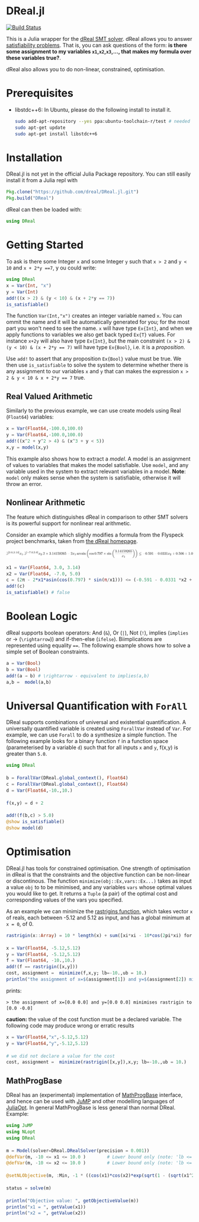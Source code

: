 # DReal.jl

[![Build Status](https://travis-ci.org/dreal/DReal.jl.svg?branch=master)](https://travis-ci.org/dreal/DReal.jl)

This is a Julia wrapper for the [dReal SMT solver](https://dreal.github.io/).
dReal allows you to answer [satisfiability problems](http://en.wikipedia.org/wiki/Satisfiability_modulo_theories).  That is, you can ask questions of the form: __is there some assignment to my variables `x1`,`x2`,`x3`,..., that makes my formula over these variables true?__.

dReal also allows you to do non-linear, constrained, optimisation.

# Prerequisites
 - libstdc++6: In Ubuntu, please do the following install to install it.

    ```bash
    sudo add-apt-repository --yes ppa:ubuntu-toolchain-r/test # needed for 12.04
    sudo apt-get update
    sudo apt-get install libstdc++6
    ```

# Installation
DReal.jl is not yet in the official Julia Package repository.  You can still easily install it from a Julia repl with

```julia
Pkg.clone("https://github.com/dreal/DReal.jl.git")
Pkg.build("DReal")
```

dReal can then be loaded with:

```julia
using DReal
```

# Getting Started

To ask is there some Integer `x` and some Integer `y` such that `x > 2` and `y < 10` and `x + 2*y ==7`, y ou could write:

```julia
using DReal
x = Var(Int, "x")
y = Var(Int)
add!((x > 2) & (y < 10) & (x + 2*y == 7))
is_satisfiable()
```

The function `Var(Int,"x")` creates an integer variable named `x`.  You can ommit the name and it will be automatically generated for you; for the most part you won't need to see the name.  `x` will have type `Ex{Int}`, and when we apply functions to variables we also get back typed `Ex{T}` values.  For instance `x+2y` will also have type `Ex{Int}`, but the main constraint `(x > 2) & (y < 10) & (x + 2*y == 7)` will have type `Ex{Bool}`, i.e. it is a *proposition*.

Use `add!` to assert that any proposition `Ex{Bool}` value must be true. We then use `is_satisfiable` to solve the system to determine whether there is any assignment to our variables `x` and `y` that can makes the expression `x > 2 & y < 10 & x + 2*y == 7` true.

## Real Valued Arithmetic

Similarly to the previous example, we can use create models using Real (`Float64`) variables:

```julia
x = Var(Float64,-100.0,100.0)
y = Var(Float64,-100.0,100.0)
add!((x^2 + y^2 > 4) & (x^3 + y < 5))
x,y = model(x,y)
```

This example also shows how to extract a *model*. A model is an assignment of  values to variables that makes the model satisfiable.  Use `model`, and any variable used in the system to extract relevant variables in a model.  __Note__: `model` only makes sense when the system is satisfiable, otherwise it will throw an error.

## Nonlinear Arithmetic

The feature which distinguishes dReal in comparison to other SMT solvers is its powerful support for nonlinear real arithmetic.

Consider an example which slighly modifies a formula from the Flyspeck project benchmarks, taken from [the dReal homepage](http://dreal.github.io/).

![flyspeckimage](images/eq.png?raw=true)

```julia
x1 = Var(Float64, 3.0, 3.14)
x2 = Var(Float64, -7.0, 5.0)
c = (2π - 2*x1*asin(cos(0.797) * sin(π/x1))) <= (-0.591 - 0.0331 *x2 + 0.506 + 1.0)
add!(c)
is_satisfiable() # false
```

# Boolean Logic

dReal supports boolean operators: And (`&`), Or (`|`), Not (`!`), implies (`implies` or → (`\rightarrow`))   and if-then-else (`ifelse`).  Bi­implications are
represented using equality `==`.  The following example shows how to solve a simple set of Boolean constraints.

```julia
a = Var(Bool)
b = Var(Bool)
add!(a → b) # \rightarrow - equivalent to implies(a,b)
a,b =  model(a,b)
```

# Universal Quantification with `ForAll`

DReal supports combinations of universal and existential quantification.  A universally quantified variable is created using `ForallVar` instead of `Var`.  For example, we can use `Forall` to do a synthesize a simple function.  The following example looks for a binary function `f` in a function space (parameterised by a variable `d`) such that for all inputs `x` and `y`, f(x,y) is greater than `5.0`.

```julia
using DReal

b = ForallVar(DReal.global_context(), Float64)
c = ForallVar(DReal.global_context(), Float64)
d = Var(Float64,-10.,10.)

f(x,y) = d + 2

add!(f(b,c) > 5.0)
@show is_satisfiable()
@show model(d)
```


# Optimisation

DReal.jl has tools for constrained optimisation.  One strength of optimisation in dReal is that the constraints and the objective function can be non-linear or discontinous.  The function `minimize(obj::Ex,vars::Ex...)` takes as input a value `obj` to to be minimised, and any variables `vars` whose optimal values you would like to get.  It returns a `Tuple` (a pair) of the optimal cost and corresponding values of the vars you specified.

As an example we can minimize the [rastrigins function](http://en.wikipedia.org/wiki/Rastrigin_function), which takes vector `x` of reals, each between -5.12 and 5.12  as input, and has a global minimum at `x = 0`, of 0.

```julia
rastrigin(x::Array) = 10 * length(x) + sum([xi*xi - 10*cos(2pi*xi) for xi in x])

x = Var(Float64, -5.12,5.12)
y = Var(Float64, -5.12,5.12)
f = Var(Float64, -10.,10.)
add!(f == rastrigin([x,y]))
cost, assignment =  minimize(f,x,y; lb=-10.,ub = 10.)
println("the assignment of x=$(assignment[1]) and y=$(assignment[2]) minimises rastrigin to $cost")
```

prints:

```
> the assignment of x=[0.0 0.0] and y=[0.0 0.0] minimises rastrigin to [0.0 -0.0]
```

__caution:__ the value of the cost function must be a declared variable.  The following code may produce wrong or erratic results

```julia
x = Var(Float64,"x",-5.12,5.12)
y = Var(Float64,"y",-5.12,5.12)

# we did not declare a value for the cost
cost, assignment =  minimize(rastrigin([x,y]),x,y; lb=-10.,ub = 10.)
```

## MathProgBase

DReal has an (experimental) implementation of [MathProgBase](https://github.com/JuliaOpt/MathProgBase.jl) interface, and hence can be used with [JuMP](https://github.com/JuliaOpt/JuMP.jl) and other modelling languages of [JuliaOpt](http://www.juliaopt.org/).  In general MathProgBase is less general than normal DReal.  Example:


```julia
using JuMP
using NLopt
using DReal

m = Model(solver=DReal.DRealSolver(precision = 0.001))
@defVar(m, -10 <= x1 <= 10.0 )        # Lower bound only (note: 'lb <= x' is not valid)
@defVar(m, -10 <= x2 <= 10.0 )        # Lower bound only (note: 'lb <= x' is not valid)

@setNLObjective(m, :Min, -1 * ((cos(x1)*cos(x2)*exp(sqrt(1 - (sqrt(x1^2 + x2^2)) / 3.141592)))^2) / 30)
  
status = solve(m)

println("Objective value: ", getObjectiveValue(m))
println("x1 = ", getValue(x1))
println("x2 = ", getValue(x2))
```